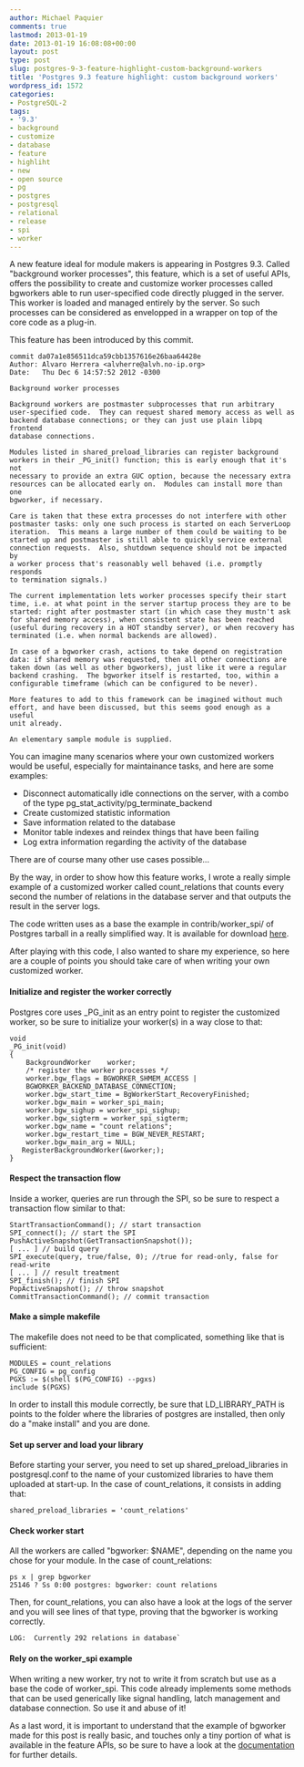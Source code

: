 ```yaml
---
author: Michael Paquier
comments: true
lastmod: 2013-01-19
date: 2013-01-19 16:08:08+00:00
layout: post
type: post
slug: postgres-9-3-feature-highlight-custom-background-workers
title: 'Postgres 9.3 feature highlight: custom background workers'
wordpress_id: 1572
categories:
- PostgreSQL-2
tags:
- '9.3'
- background
- customize
- database
- feature
- highliht
- new
- open source
- pg
- postgres
- postgresql
- relational
- release
- spi
- worker
---
```


A new feature ideal for module makers is appearing in Postgres 9.3. Called "background worker processes", this feature, which is a set of useful APIs, offers the possibility to create and customize worker processes called bgworkers able to run user-specified code directly plugged in the server. This worker is loaded and managed entirely by the server. So such processes can be considered as envelopped in a wrapper on top of the core code as a plug-in.

This feature has been introduced by this commit.

    commit da07a1e856511dca59cbb1357616e26baa64428e
    Author: Alvaro Herrera <alvherre@alvh.no-ip.org>
    Date:   Thu Dec 6 14:57:52 2012 -0300

    Background worker processes

    Background workers are postmaster subprocesses that run arbitrary
    user-specified code.  They can request shared memory access as well as
    backend database connections; or they can just use plain libpq frontend
    database connections.

    Modules listed in shared_preload_libraries can register background
    workers in their _PG_init() function; this is early enough that it's not
    necessary to provide an extra GUC option, because the necessary extra
    resources can be allocated early on.  Modules can install more than one
    bgworker, if necessary.

    Care is taken that these extra processes do not interfere with other
    postmaster tasks: only one such process is started on each ServerLoop
    iteration.  This means a large number of them could be waiting to be
    started up and postmaster is still able to quickly service external
    connection requests.  Also, shutdown sequence should not be impacted by
    a worker process that's reasonably well behaved (i.e. promptly responds
    to termination signals.)

    The current implementation lets worker processes specify their start
    time, i.e. at what point in the server startup process they are to be
    started: right after postmaster start (in which case they mustn't ask
    for shared memory access), when consistent state has been reached
    (useful during recovery in a HOT standby server), or when recovery has
    terminated (i.e. when normal backends are allowed).

    In case of a bgworker crash, actions to take depend on registration
    data: if shared memory was requested, then all other connections are
    taken down (as well as other bgworkers), just like it were a regular
    backend crashing.  The bgworker itself is restarted, too, within a
    configurable timeframe (which can be configured to be never).

    More features to add to this framework can be imagined without much
    effort, and have been discussed, but this seems good enough as a useful
    unit already.

    An elementary sample module is supplied.

You can imagine many scenarios where your own customized workers would be useful, especially for maintainance tasks, and here are some examples:

  * Disconnect automatically idle connections on the server, with a combo of the type pg\_stat\_activity/pg\_terminate\_backend
  * Create customized statistic information
  * Save information related to the database
  * Monitor table indexes and reindex things that have been failing
  * Log extra information regarding the activity of the database

There are of course many other use cases possible...

By the way, in order to show how this feature works, I wrote a really simple example of a customized worker called count\_relations that counts every second the number of relations in the database server and that outputs the result in the server logs. 

The code written uses as a base the example in contrib/worker_spi/ of Postgres tarball in a really simplified way. It is available for download [here](http://michael.otacoo.com/wp-content/uploads/2013/01/count_relations.tar.gz). 

After playing with this code, I also wanted to share my experience, so here are a couple of points you should take care of when writing your own customized worker.

#### Initialize and register the worker correctly

Postgres core uses \_PG\_init as an entry point to register the customized worker, so be sure to initialize your worker(s) in a way close to that:

    void
    _PG_init(void)
    {
        BackgroundWorker    worker;
        /* register the worker processes */
        worker.bgw_flags = BGWORKER_SHMEM_ACCESS |
        BGWORKER_BACKEND_DATABASE_CONNECTION;
        worker.bgw_start_time = BgWorkerStart_RecoveryFinished;
        worker.bgw_main = worker_spi_main;
        worker.bgw_sighup = worker_spi_sighup;
        worker.bgw_sigterm = worker_spi_sigterm;
        worker.bgw_name = "count relations";
        worker.bgw_restart_time = BGW_NEVER_RESTART;
        worker.bgw_main_arg = NULL;
       RegisterBackgroundWorker(&worker;);
    }

#### Respect the transaction flow

Inside a worker, queries are run through the SPI, so be sure to respect a transaction flow similar to that:

    StartTransactionCommand(); // start transaction
    SPI_connect(); // start the SPI
    PushActiveSnapshot(GetTransactionSnapshot());
    [ ... ] // build query
    SPI_execute(query, true/false, 0); //true for read-only, false for read-write
    [ ... ] // result treatment
    SPI_finish(); // finish SPI
    PopActiveSnapshot(); // throw snapshot
    CommitTransactionCommand(); // commit transaction

#### Make a simple makefile

The makefile does not need to be that complicated, something like that is sufficient:

    MODULES = count_relations
    PG_CONFIG = pg_config
    PGXS := $(shell $(PG_CONFIG) --pgxs)
    include $(PGXS)

In order to install this module correctly, be sure that LD\_LIBRARY\_PATH is points to the folder where the libraries of postgres are installed, then only do a "make install" and you are done.

#### Set up server and load your library

Before starting your server, you need to set up shared\_preload\_libraries in postgresql.conf to the name of your customized libraries to have them uploaded at start-up. In the case of count_relations, it consists in adding that:

    shared_preload_libraries = 'count_relations'

#### Check worker start

All the workers are called "bgworker: $NAME", depending on the name you chose for your module.
In the case of count\_relations:

    ps x | grep bgworker
    25146 ? Ss 0:00 postgres: bgworker: count relations

Then, for count\_relations, you can also have a look at the logs of the server and you will see lines of that type, proving that the bgworker is working correctly.

    LOG:  Currently 292 relations in database`

#### Rely on the worker\_spi example

When writing a new worker, try not to write it from scratch but use as a base the code of worker\_spi. This code already implements some methods that can be used generically like signal handling, latch management and database connection. So use it and abuse of it!

As a last word, it is important to understand that the example of bgworker made for this post is really basic, and touches only a tiny portion of what is available in the feature APIs, so be sure to have a look at the [documentation](http://www.postgresql.org/docs/devel/static/bgworker.html) for further details.
